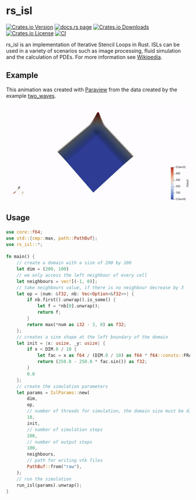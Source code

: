 # rs_isl

[![Crates.io Version](https://img.shields.io/crates/v/rs_isl)](https://crates.io/crates/rs_isl)
[![docs.rs page](https://docs.rs/rs_isl/badge.svg)](https://docs.rs/rs_isl)
[![Crates.io Downloads](https://img.shields.io/crates/d/rs_isl)](https://crates.io/crates/rs_isl)
[![Crates.io License](https://img.shields.io/crates/l/rs_isl)](https://crates.io/crates/rs_isl)
[![CI](https://github.com/KonradKaralus/rs_isl/workflows/Rust/badge.svg)](https://github.com/KonradKaralus/rs_isl/actions)

rs_isl is an implementation of Iterative Stencil Loops in Rust.
ISLs can be used in a variety of scenarios such as image processing, fluid simulation and the calculation of PDEs.
For more information see [Wikipedia](https://wikipedia.org/wiki/Iterative_Stencil_Loops).

## Example

This animation was created with [Paraview](https://www.paraview.org/) from the data created by the example [two_waves](examples/two_waves.rs).

<p align="center">
  <img src="doc/two_waves.gif">
</p>

## Usage

```rust
use core::f64;
use std::{cmp::max, path::PathBuf};
use rs_isl::*;

fn main() {
    // create a domain with a size of 200 by 100
    let dim = (200, 100)
    // we only access the left neighbour of every cell
    let neighbours = vec![(-1, 0)];
    // take neighbours value, if there is no neighbour decrease by 3
    let op = |num: &f32, nb: Vec<Option<&f32>>| {
        if nb.first().unwrap().is_some() {
            let f = *nb[0].unwrap();
            return f;
        }
        return max(*num as i32 - 3, 0) as f32;
    };
    // creates a sine shape at the left boundary of the domain
    let init = |x: usize, _y: usize| {
        if x < DIM.0 / 10 {
            let fac = x as f64 / (DIM.0 / 10) as f64 * f64::consts::FRAC_PI_2;
            return (250.0 - 250.0 * fac.sin()) as f32;
        }
        0.0
    };
    // create the simulation parameters
    let params = IslParams::new(
        dim,
        op,
        // number of threads for simulation, the domain size must be divisible by this number
        10,
        init,
        // number of simulation steps
        200,
        // number of output steps
        100,
        neighbours,
        // path for writing vtk files
        PathBuf::from("raw"),
    );
    // run the simulation
    run_isl(params).unwrap();
}
```
